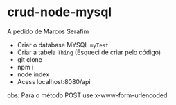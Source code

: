 # crud-node-mysql
A pedido de Marcos Serafim


- Criar o database MYSQL `myTest`
- Criar a tabela `Thing` (Esqueci de criar pelo código)
- git clone
- npm i
- node index
- Acess localhost:8080/api

obs: Para o método POST use x-www-form-urlencoded.
